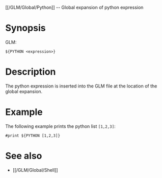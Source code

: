 [[/GLM/Global/Python]] -- Global expansion of python expression

# Synopsis

GLM:

~~~
${PYTHON <expression>}
~~~

# Description

The python expression is inserted into the GLM file at the location of the global expansion.

# Example

The following example prints the python list `[1,2,3]`:

~~~
#print ${PYTHON [1,2,3]}
~~~

# See also

* [[/GLM/Global/Shell]]

